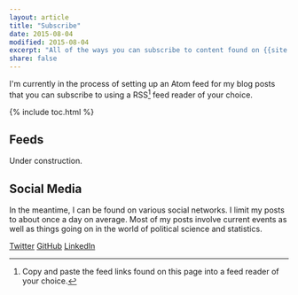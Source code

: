```yaml
---
layout: article
title: "Subscribe"
date: 2015-08-04
modified: 2015-08-04
excerpt: "All of the ways you can subscribe to content found on {{site.url}}."
share: false
---
```


I'm currently in the process of setting up an Atom feed for my blog posts that you can subscribe to using a RSS[^rss] feed reader of your choice.

{% include toc.html %}

## Feeds

Under construction.

[^rss]: Copy and paste the feed links found on this page into a feed reader of your choice.

## Social Media

In the meantime, I can be found on various social networks. I limit my posts to about once a day on average. Most of my posts involve current events as well as things going on in the world of political science and statistics.

<p markdown="0">
  <a href="https://twitter.com/shom_mazumder" onclick="ga('send', 'event', 'link', 'click', 'Twitter follow');" class="btn-social twitter"><i class="fa fa-twitter" aria-hidden="true"></i> Twitter</a>
  <a href="https://github.com/shommazumder" onclick="ga('send', 'event', 'link', 'click', 'GitHub follow');" class="btn-social"><i class="fa fa-github" aria-hidden="true"></i> GitHub</a>
  <a href="http://linkedin.com/in/shommazumer" onclick="ga('send', 'event', 'link', 'click', 'LinkedIn follow');" class="btn-social"><i class="fa fa-linkedin" aria-hidden="true"></i> LinkedIn</a>
</p>

